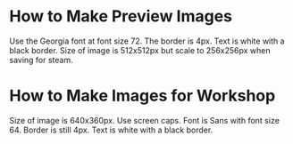 # How to Make Preview Images
Use the Georgia font at font size 72.
The border is 4px.
Text is white with a black border.
Size of image is 512x512px but scale to 256x256px when saving for steam.

# How to Make Images for Workshop
Size of image is 640x360px.
Use screen caps.
Font is Sans with font size 64.
Border is still 4px.
Text is white with a black border.
